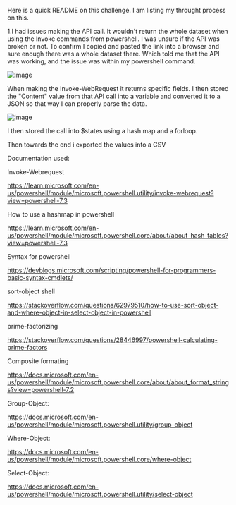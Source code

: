 Here is a quick README on this challenge.  I am listing my throught process on this.

1.I had issues making the API call.  It wouldn't return the whole dataset when using the Invoke commands from powershell.  I was unsure if the API was broken or not.  To confirm I copied and pasted the link into a browser and sure enough there was a whole dataset there.  Which told me that the API was working, and the issue was within my powershell command.

![image](https://user-images.githubusercontent.com/22757140/217084981-1ee20766-3dd5-4102-9d79-31040324aba8.png)

When making the Invoke-WebRequest it returns specific fields.
I then stored the "Content" value from that API call into a variable and converted it to a JSON so that way I can properly parse the data.

![image](https://user-images.githubusercontent.com/22757140/217090091-56009d65-4628-4d30-a204-81bdf84f56e2.png)



I then stored the call into $states using a hash map and a forloop.

Then towards the end i exported the values into a CSV


Documentation used:

Invoke-Webrequest

https://learn.microsoft.com/en-us/powershell/module/microsoft.powershell.utility/invoke-webrequest?view=powershell-7.3

How to use a hashmap in powershell

https://learn.microsoft.com/en-us/powershell/module/microsoft.powershell.core/about/about_hash_tables?view=powershell-7.3

Syntax for powershell

https://devblogs.microsoft.com/scripting/powershell-for-programmers-basic-syntax-cmdlets/

sort-object shell

https://stackoverflow.com/questions/62979510/how-to-use-sort-object-and-where-object-in-select-object-in-powershell

prime-factorizing

https://stackoverflow.com/questions/28446997/powershell-calculating-prime-factors

Composite formating

https://docs.microsoft.com/en-us/powershell/module/microsoft.powershell.core/about/about_format_strings?view=powershell-7.2


Group-Object: 

https://docs.microsoft.com/en-us/powershell/module/microsoft.powershell.utility/group-object

Where-Object: 

https://docs.microsoft.com/en-us/powershell/module/microsoft.powershell.core/where-object

Select-Object: 

https://docs.microsoft.com/en-us/powershell/module/microsoft.powershell.utility/select-object
